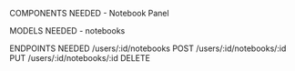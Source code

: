 COMPONENTS NEEDED
    - Notebook Panel

MODELS NEEDED
    - notebooks

ENDPOINTS NEEDED
    /users/:id/notebooks POST
    /users/:id/notebooks/:id PUT
    /users/:id/notebooks/:id DELETE
